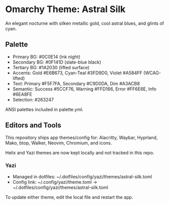 # Omarchy Theme: Astral Silk

An elegant nocturne with silken metallic gold, cool astral blues, and glints of cyan.

## Palette
- Primary BG:   #0C0E14 (ink night)
- Secondary BG: #0F141D (slate-blue black)
- Tertiary BG:  #1A2030 (lifted surface)
- Accents:      Gold #E6B673, Cyan-Teal #3FD9D0, Violet #A584FF (WCAG-lifted)
- Text:         Primary #F5F7FA, Secondary #C9D0DA, Dim #A3ACB8
- Semantic:     Success #5CCF76, Warning #FFD166, Error #FF6E6E, Info #6EA8FE
- Selection:    #263247

ANSI palettes included in palette.yml.

## Editors and Tools

This repository ships app themes/config for: Alacritty, Waybar, Hyprland, Mako, btop, Walker, Neovim, Chromium, and icons.

Helix and Yazi themes are now kept locally and not tracked in this repo.

### Yazi
- Managed in dotfiles: ~/.dotfiles/config/yazi/themes/astral-silk.toml
- Config link: ~/.config/yazi/theme.toml -> ~/.dotfiles/config/yazi/themes/astral-silk.toml

To update either theme, edit the local file and restart the app.
